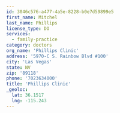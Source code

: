 ```yaml
---
id: 3046c576-a477-4a5e-8228-b0e7d59899e5
first_name: Mitchel
last_name: Phillips
license_type: DO
services:
  - family-practice
category: doctors
org_name: 'Phillips Clinic'
address: '5970-C S. Rainbow Blvd #100'
city: 'Las Vegas'
state: NV
zip: '89118'
phone: '7023634000'
title: 'Phillips Clinic'
_geoloc:
  lat: 36.1517
  lng: -115.243
---
```


